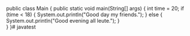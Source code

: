 public class Main {
  public static void main(String[] args) {
    int time = 20;
    if (time < 18) {
      System.out.println("Good day my friends.");
    } else {
      System.out.println("Good evening all leute.");
    }  
  }
}# javatest
